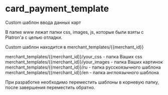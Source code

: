 card_payment_template
=====================

Custom шаблон ввода данных карт

В папке www лежат папки css, images, js, которые были взяты с Platron'а с целью отладки.

Custom шаблон находится в merchant_templates/{{merchant_id}}

merchant_templates/{{merchant_id}}/your_css - папка Ваших css
merchant_templates/{{merchant_id}}/your_images - папка Ваших картинок
merchant_templates/{{merchant_id}}/ru - папка русскоязычного шаблона
merchant_templates/{{merchant_id}}/en - папка англоязычного шаблона

При разработке необходимо переместить шаблоны в корневую папку, после завершения переместить обратно.


